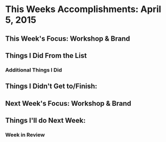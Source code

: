 # This Weeks Accomplishments: April 5, 2015

## This Week's Focus: Workshop & Brand

## Things I Did From the List

### Additional Things I Did

## Things I Didn't Get to/Finish:

## Next Week's Focus: Workshop & Brand

## Things I'll do Next Week:

### Week in Review
